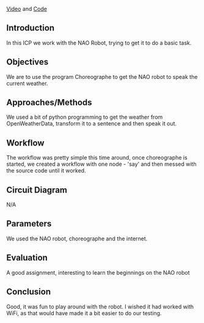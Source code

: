 [Video](https://www.youtube.com/watch?v=wq5Ry1Az3ng) and [Code](https://github.com/mwhol/490IOT/blob/master/ICPs/ICP14/ICP14.crg)


## Introduction

In this ICP we work with the NAO Robot, trying to get it to do a basic task.

## Objectives

We are to use the program Choreographe to get the NAO robot to speak the current weather.

## Approaches/Methods

We used a bit of python programming to get the weather from OpenWeatherData, transform it to a sentence and then speak it out.

## Workflow

The workflow was pretty simple this time around, once choreographe is started, we created a workflow with one node - 'say' and then messed with the source code until it worked.

## Circuit Diagram

N/A

## Parameters

We used the NAO robot, choreographe and the internet.

## Evaluation

A good assignment, interesting to learn the beginnings on the NAO robot

## Conclusion

Good, it was fun to play around with the robot. I wished it had worked with WiFi, as that would have made it a bit easier to do our testing.